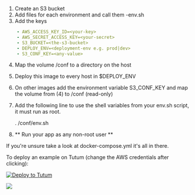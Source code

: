 1. Create an S3 bucket
2. Add files for each environment and call them <deploy-env>-env.sh
3. Add the keys 
```yaml
    - AWS_ACCESS_KEY_ID=<your-key>
    - AWS_SECRET_ACCESS_KEY=<your-secret>
    - S3_BUCKET=<the-s3-bucket>
    - DEPLOY_ENV=<deployment-env e.g. prod|dev>
    - S3_CONF_KEY=<any-value>
```    
4. Map the volume /conf to a directory on the host    
5. Deploy this image to every host in $DEPLOY_ENV
6. On other images add the environment variable S3_CONF_KEY and map the volume from (4) to /conf (read-only)
7. Add the following line to use the shell variables from your env.sh script, it must run as root.

   . /conf/env.sh
        
8. ** Run your app as any non-root user **
        
If you're unsure take a look at docker-compose.yml it's all in there.

To deploy an example on Tutum (change the AWS credentials after clicking):

[![Deploy to Tutum](https://s.tutum.co/deploy-to-tutum.svg)](https://dashboard.tutum.co/stack/deploy/)
        
[![](https://badge.imagelayers.io/vizzbuzz/s3-conf.svg)](https://imagelayers.io/?images=vizzbuzz/s3-conf:latest 'Get your own badge on imagelayers.io')        